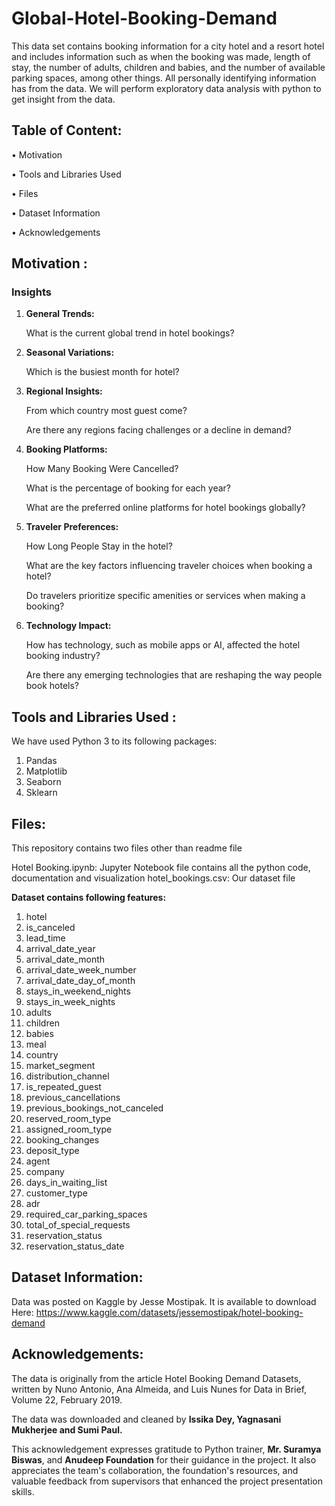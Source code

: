 # **Global-Hotel-Booking-Demand**
This data set contains booking information for a city hotel and a resort hotel and includes information such as when the booking was made, length of stay, the number of adults, children and babies, and the number of available parking spaces, among other things. All personally identifying information has from the data.
We will perform exploratory data analysis with python to get insight from the data.

## **Table of Content:**


•	Motivation

•	Tools and Libraries Used

•	Files

•	Dataset Information

•	Acknowledgements

## **Motivation :**

### **Insights**

1. **General Trends:**

    What is the current global trend in hotel bookings?

2. **Seasonal Variations:**

    Which is the busiest month for hotel?

3. **Regional Insights:**

    From which country most guest come?

    Are there any regions facing challenges or a decline in demand?

4. **Booking Platforms:**

    How Many Booking Were Cancelled?
   
    What is the percentage of booking for each year?
   
    What are the preferred online platforms for hotel bookings globally?

6. **Traveler Preferences:**

    How Long People Stay in the hotel?

    What are the key factors influencing traveler choices when booking a hotel?

    Do travelers prioritize specific amenities or services when making a booking?

7. **Technology Impact:**

    How has technology, such as mobile apps or AI, affected the hotel booking industry?

    Are there any emerging technologies that are reshaping the way people book hotels?

## **Tools and Libraries Used :**

We have used Python 3 to its following packages:

1.	Pandas
2.	Matplotlib
3.	Seaborn
4.	Sklearn

## **Files:**

This repository contains two files other than readme file

Hotel Booking.ipynb: Jupyter Notebook file contains all the python code, documentation and visualization
hotel_bookings.csv: Our dataset file

**Dataset contains following features:**

1. hotel
2. is_canceled
3. lead_time
4. arrival_date_year
5. arrival_date_month
6. arrival_date_week_number
7. arrival_date_day_of_month
8. stays_in_weekend_nights
9. stays_in_week_nights
10. adults
11. children
12. babies
13. meal
14. country
15. market_segment
16. distribution_channel
17. is_repeated_guest
18. previous_cancellations
19. previous_bookings_not_canceled
20. reserved_room_type
21. assigned_room_type
22. booking_changes
23. deposit_type
24. agent
25. company
26. days_in_waiting_list
27. customer_type
28. adr
29. required_car_parking_spaces
30. total_of_special_requests
31. reservation_status
32. reservation_status_date

## **Dataset Information:**

Data was posted on Kaggle by Jesse Mostipak. It is available to download Here: https://www.kaggle.com/datasets/jessemostipak/hotel-booking-demand

## **Acknowledgements:**

The data is originally from the article Hotel Booking Demand Datasets, written by Nuno Antonio, Ana Almeida, and Luis Nunes for Data in Brief, Volume 22, February 2019.

The data was downloaded and cleaned by **Issika Dey, Yagnasani Mukherjee and Sumi Paul.**

This acknowledgement expresses gratitude to Python trainer, **Mr. Suramya Biswas**, and **Anudeep Foundation** for their guidance in the project. It also appreciates the team's collaboration, the foundation's resources, and valuable feedback from supervisors that enhanced the project presentation skills.
